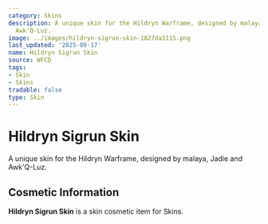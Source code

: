 ```yaml
---
category: Skins
description: A unique skin for the Hildryn Warframe, designed by malaya, Jadie and
  Awk'Q-Luz.
image: ../images/hildryn-sigrun-skin-1827da3115.png
last_updated: '2025-09-17'
name: Hildryn Sigrun Skin
source: WFCD
tags:
- Skin
- Skins
tradable: false
type: Skin
---
```


# Hildryn Sigrun Skin

A unique skin for the Hildryn Warframe, designed by malaya, Jadie and Awk'Q-Luz.

## Cosmetic Information

**Hildryn Sigrun Skin** is a skin cosmetic item for Skins.

